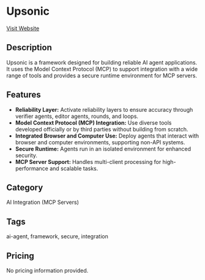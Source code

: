 # Upsonic

[Visit Website](https://topmcp.org/mcp/upsonic)

## Description
Upsonic is a framework designed for building reliable AI agent applications. It uses the Model Context Protocol (MCP) to support integration with a wide range of tools and provides a secure runtime environment for MCP servers.

## Features
- **Reliability Layer:** Activate reliability layers to ensure accuracy through verifier agents, editor agents, rounds, and loops.
- **Model Context Protocol (MCP) Integration:** Use diverse tools developed officially or by third parties without building from scratch.
- **Integrated Browser and Computer Use:** Deploy agents that interact with browser and computer environments, supporting non-API systems.
- **Secure Runtime:** Agents run in an isolated environment for enhanced security.
- **MCP Server Support:** Handles multi-client processing for high-performance and scalable tasks.

## Category
AI Integration (MCP Servers)

## Tags
ai-agent, framework, secure, integration

## Pricing
No pricing information provided.